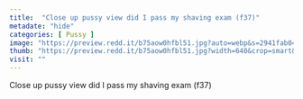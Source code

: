 ```yaml
---
title:  "Close up pussy view did I pass my shaving exam (f37)"
metadate: "hide"
categories: [ Pussy ]
image: "https://preview.redd.it/b75aow0hfbl51.jpg?auto=webp&s=2941fab04f694d3189c0f58e4ba06b45b3cc5280"
thumb: "https://preview.redd.it/b75aow0hfbl51.jpg?width=640&crop=smart&auto=webp&s=da3c7f84e564e58e0198c1f1f0f2b0cbd8f4a2d9"
visit: ""
---
```

Close up pussy view did I pass my shaving exam (f37)
